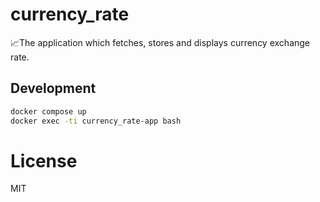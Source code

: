 # currency_rate

📈The application which fetches, stores and displays currency exchange rate.

## Development

```bash
docker compose up
docker exec -ti currency_rate-app bash
```

# License
MIT
